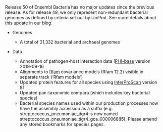 Release 50 of Ensembl Bacteria has no major updates since the previous release. As for release 49, we only represent non-redundant bacterial genomes as defined by criteria set out by UniProt. See more details about this update in our [blog](https://www.ensembl.info/2020/09/21/ensembl-bacteria-updates/). 

- Genomes

	- A total of 31,332 bacterial and archaeal genomes

- Data 

	- Annotation of pathogen-host interaction data ([PHI-base](http://www.phi-base.org/index.jsp) version 2019-09-16
	- Alignments to [Rfam](https://rfam.xfam.org) covariance models (Rfam 12.2) visible in separate track (‘Rfam models’)
	- Updated protein features for all species using [InterProScan](https://www.ebi.ac.uk/interpro/search/sequence/) version 81
	- Updated pan-taxonomic compara (which includes key bacterial species)
	- Bacterial species names used within our production processes now have the assembly accession as a suffix (e.g. streptococcus_pneumoniae_tigr4 is now named streptococcus_pneumoniae_tigr4_gca_000006885). Please amend any stored bookmarks for species pages.
